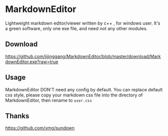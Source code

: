 MarkdownEditor
==============

Lightweight markdown editor/viewer written by c++ , for windows user. It's a green software, only one exe file, and need not any other modules.


Download
--------

<https://github.com/jijinggang/MarkdownEditor/blob/master/download/MarkdownEditor.exe?raw=true>

Usage
-----
MarkdownEditor DON'T need any config by default. You can replace default css style, please copy your markdown css file into the directory of MarkdownEditor, then rename to `user.css` 

Thanks
------
<https://github.com/vmg/sundown>